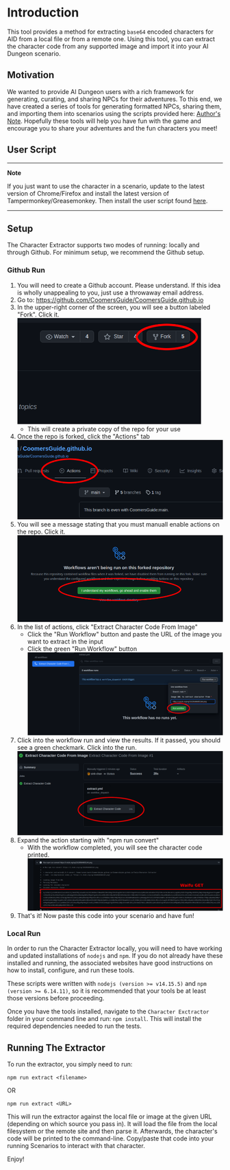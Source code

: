 # Introduction
This tool provides a method for extracting `base64` encoded characters for AID from a local file or from a remote one. Using this tool, you can extract the character code from any supported image and import it into your AI Dungeon scenario.

## Motivation
We wanted to provide AI Dungeon users with a rich framework for generating, curating, and sharing NPCs for their adventures. To this end, we have created a series of tools for generating formatted NPCs, sharing them, and importing them into scenarios using the scripts provided here: [Author's Note](https://github.com/CoomersGuide/CoomersGuide.github.io/tree/main/Resources-And-Guides/Scripts/AuthorsNote). Hopefully these tools will help you have fun with the game and encourage you to share your adventures and the fun characters you meet!

## User Script
---
**Note**

If you just want to use the character in a scenario, update to the latest version of Chrome/Firefox and install the latest version of Tampermonkey/Greasemonkey. Then install the user script found [here](https://github.com/CoomersGuide/CoomersGuide.github.io/tree/main/Tools/scripts).

---

## Setup
The Character Extractor supports two modes of running: locally and through Github. For minimum setup, we recommend the Github setup.

### Github Run
1. You will need to create a Github account. Please understand. If this idea is wholly unappealing to you, just use a throwaway email address.
1. Go to: https://github.com/CoomersGuide/CoomersGuide.github.io
1. In the upper-right corner of the screen, you will see a button labeled "Fork". Click it.
![fork](img/fork.png)
    - This will create a private copy of the repo for your use
1. Once the repo is forked, click the "Actions" tab
![fork](img/actions.png)
1. You will see a message stating that you must manuall enable actions on the repo. Click it.
![enable actions](img/enabledActions.png)
1. In the list of actions, click "Extract Character Code From Image"
    - Click the "Run Workflow" button and paste the URL of the image you want to extract in the input
    - Click the green "Run Workflow" button
![run action](img/runAction.png)
1. Click into the workflow run and view the results. If it passed, you should see a green checkmark. Click into the run.
![open run](img/openRun.png)
1. Expand the action starting with "npm run convert"
    - With the workflow completed, you will see the character code printed.
![get code](img/codeExtracted.png)
1. That's it! Now paste this code into your scenario and have fun!

### Local Run
In order to run the Character Extractor locally, you will need to have working and updated installations of `nodejs` and `npm`. If you do not already have these installed and running, the associated websites have good instructions on how to install, configure, and run these tools.

These scripts were written with `nodejs (version >= v14.15.5)` and `npm (version >= 6.14.11)`, so it is recommended that your tools be at least those versions before proceeding.

Once you have the tools installed, navigate to the `Character Exctractor` folder in your command line and run: `npm install`. This will install the required dependencies needed to run the tests.

## Running The Extractor
To run the extractor, you simply need to run:
```
npm run extract <filename>
```
OR
```
npm run extract <URL>
```
This will run the extractor against the local file or image at the given URL (depending on which source you pass in). It will load the file from the local filesystem or the remote site and then parse it. Afterwards, the character's code will be printed to the command-line. Copy/paste that code into your running Scenarios to interact with that character.

Enjoy!
